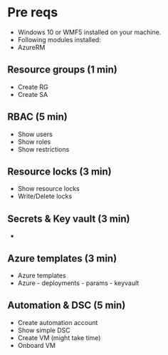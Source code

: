# Pre reqs

- Windows 10 or WMF5 installed on your machine.
- Following modules installed:
 - AzureRM

## Resource groups (1 min)
 - Create RG
 - Create SA


## RBAC (5 min)
- Show users
- Show roles 
- Show restrictions

## Resource locks (3 min)
- Show resource locks 
- Write/Delete locks

## Secrets & Key vault (3 min)
- 

## Azure templates (3 min)
- Azure templates
- Azure - deployments - params - keyvault


## Automation & DSC (5 min)
- Create automation account
- Show simple DSC 
- Create VM (might take time)
- Onboard VM 




